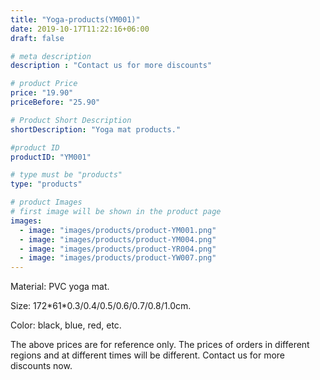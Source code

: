 ```yaml
---
title: "Yoga-products(YM001)"
date: 2019-10-17T11:22:16+06:00
draft: false

# meta description
description : "Contact us for more discounts"

# product Price
price: "19.90"
priceBefore: "25.90"

# Product Short Description
shortDescription: "Yoga mat products."

#product ID
productID: "YM001"

# type must be "products"
type: "products"

# product Images
# first image will be shown in the product page
images:
  - image: "images/products/product-YM001.png"
  - image: "images/products/product-YM004.png"
  - image: "images/products/product-YR004.png"
  - image: "images/products/product-YW007.png"
---
```


Material: PVC yoga mat.

Size: 172\*61\*0.3/0.4/0.5/0.6/0.7/0.8/1.0cm.

Color: black, blue, red, etc.

The above prices are for reference only. The prices of orders in different regions and at different times will be different. Contact us for more discounts now. 
